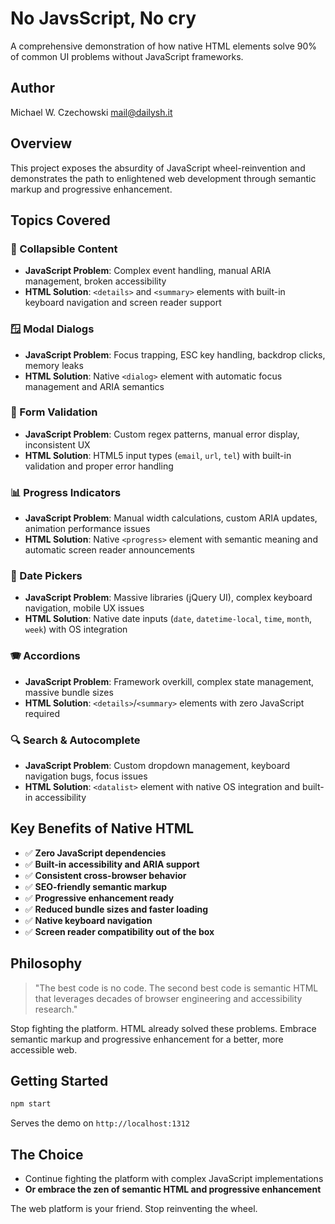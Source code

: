 # No JavsScript, No cry

A comprehensive demonstration of how native HTML elements solve 90% of common UI problems without JavaScript frameworks.

## Author
Michael W. Czechowski <mail@dailysh.it>

## Overview
This project exposes the absurdity of JavaScript wheel-reinvention and demonstrates the path to enlightened web development through semantic markup and progressive enhancement.

## Topics Covered

### 🎯 Collapsible Content
- **JavaScript Problem**: Complex event handling, manual ARIA management, broken accessibility
- **HTML Solution**: `<details>` and `<summary>` elements with built-in keyboard navigation and screen reader support

### 🪟 Modal Dialogs
- **JavaScript Problem**: Focus trapping, ESC key handling, backdrop clicks, memory leaks
- **HTML Solution**: Native `<dialog>` element with automatic focus management and ARIA semantics

### 📝 Form Validation
- **JavaScript Problem**: Custom regex patterns, manual error display, inconsistent UX
- **HTML Solution**: HTML5 input types (`email`, `url`, `tel`) with built-in validation and proper error handling

### 📊 Progress Indicators
- **JavaScript Problem**: Manual width calculations, custom ARIA updates, animation performance issues
- **HTML Solution**: Native `<progress>` element with semantic meaning and automatic screen reader announcements

### 📅 Date Pickers
- **JavaScript Problem**: Massive libraries (jQuery UI), complex keyboard navigation, mobile UX issues
- **HTML Solution**: Native date inputs (`date`, `datetime-local`, `time`, `month`, `week`) with OS integration

### 🪗 Accordions
- **JavaScript Problem**: Framework overkill, complex state management, massive bundle sizes
- **HTML Solution**: `<details>`/`<summary>` elements with zero JavaScript required

### 🔍 Search & Autocomplete
- **JavaScript Problem**: Custom dropdown management, keyboard navigation bugs, focus issues
- **HTML Solution**: `<datalist>` element with native OS integration and built-in accessibility

## Key Benefits of Native HTML

- ✅ **Zero JavaScript dependencies**
- ✅ **Built-in accessibility and ARIA support**
- ✅ **Consistent cross-browser behavior**
- ✅ **SEO-friendly semantic markup**
- ✅ **Progressive enhancement ready**
- ✅ **Reduced bundle sizes and faster loading**
- ✅ **Native keyboard navigation**
- ✅ **Screen reader compatibility out of the box**

## Philosophy

> "The best code is no code. The second best code is semantic HTML that leverages decades of browser engineering and accessibility research."

Stop fighting the platform. HTML already solved these problems. Embrace semantic markup and progressive enhancement for a better, more accessible web.

## Getting Started

```bash
npm start
```

Serves the demo on `http://localhost:1312` 

## The Choice

- Continue fighting the platform with complex JavaScript implementations
- **Or embrace the zen of semantic HTML and progressive enhancement**

The web platform is your friend. Stop reinventing the wheel.
